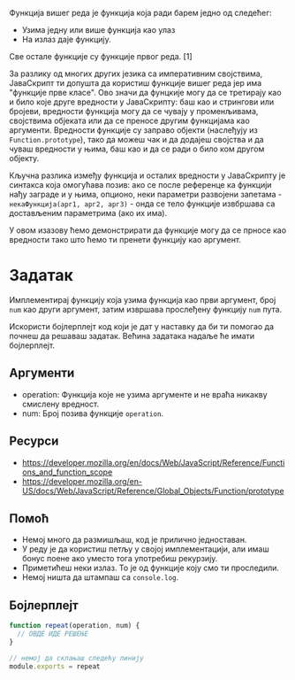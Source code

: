 Функција вишег реда је функција која ради барем једно од следећег:

* Узима једну или више функција као улаз
* На излаз даје функцију.

Све остале функције су функције првог реда. [1]

За разлику од многих других језика са императивним својствима, ЈаваСкрипт ти допушта да користиш функције вишег реда јер има "функције прве класе". Ово значи да фунцкије могу да се третирају као и било које друге вредности у ЈаваСкрипту: баш као и стрингови или бројеви, вредности функција могу да се чувају у променљивама, својствима објеката или да се преносе другим функцијама као аргументи. Вредности функције су заправо објекти (наслеђују из `Function.prototype`), тако да можеш чак и да додајеш својства и да чуваш вредности у њима, баш као и да се ради о било ком другом објекту.

Кључна разлика између функција и осталих вредности у ЈаваСкрипту је синтакса која омогућава позив: ако се после референце ка функцији нађу заграде и у њима, опционо, неки параметри развојени запетама - `некаФункција(арг1, арг2, арг3)` - онда се тело функције извбршава са достављеним параметрима (ако их има).

У овом изазову ћемо демонстрирати да функције могу да се прносе као вредности тако што ћемо ти пренети функцију као аргумент.

# Задатак

Имплементирај функцију која узима функција као први аргумент, број `num` као други аргумент, затим извршава прослеђену функцију `num` пута.

Искористи бојлерплејт код који је дат у наставку да би ти помогао да почнеш да решаваш задатак. Већина задатака надаље ће имати бојлерплејт.

## Аргументи

* operation: Функција које не узима аргументе и не враћа никакву смислену вредност.
* num: Број позива функције `operation`.

## Ресурси

* https://developer.mozilla.org/en/docs/Web/JavaScript/Reference/Functions_and_function_scope
* https://developer.mozilla.org/en-US/docs/Web/JavaScript/Reference/Global_Objects/Function/prototype

## Помоћ

* Немој много да размишљаш, код је прилично једноставан.
* У реду је да користиш петљу у својој имплементацији, али имаш бонус поене ако уместо тога употребиш рекурзију.
* Приметићеш неки излаз. То је од функције коју смо ти проследили.
* Немој ништа да штампаш са `console.log`.

## Бојлерплејт

```js
function repeat(operation, num) {
  // ОВДЕ ИДЕ РЕШЕЊЕ
}

// немој да склањаш следећу линију
module.exports = repeat
```
